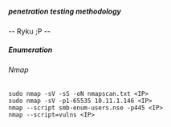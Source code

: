 ##### penetration testing methodology
 -- Ryku ;P -- 
 
 ##### Enumeration
 ###### Nmap
 ```
 sudo nmap -sV -sS -oN nmapscan.txt <IP>
 sudo nmap -sV -p1-65535 10.11.1.146 <IP>
 nmap --script smb-enum-users.nse -p445 <IP>
 nmap --script=vulns <IP>
 ```
 
